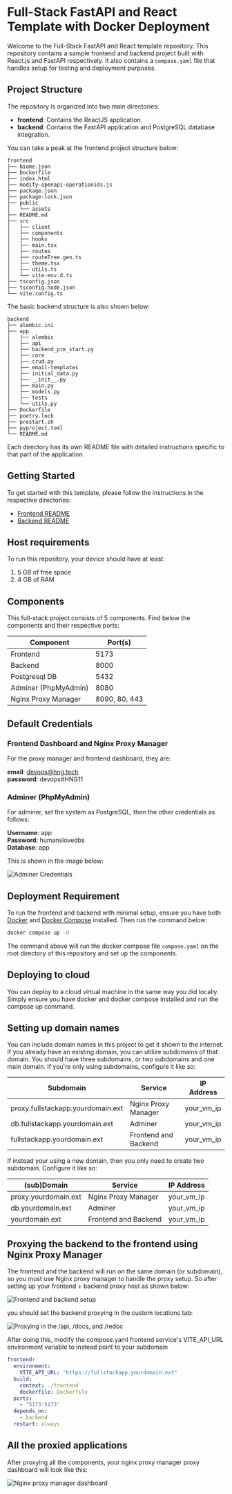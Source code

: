 # Full-Stack FastAPI and React Template with Docker Deployment

Welcome to the Full-Stack FastAPI and React template repository. This repository contains a sample frontend and backend project built with React.js and FastAPI respectively. It also contains a `compose.yaml` file that handles setup for testing and deployment purposes.

## Project Structure

The repository is organized into two main directories:

- **frontend**: Contains the ReactJS application.
- **backend**: Contains the FastAPI application and PostgreSQL database integration.

You can take a peak at the frontend project structure below:

```
frontend
├── biome.json
├── Dockerfile
├── index.html
├── modify-openapi-operationids.js
├── package.json
├── package-lock.json
├── public
│   └── assets
├── README.md
├── src
│   ├── client
│   ├── components
│   ├── hooks
│   ├── main.tsx
│   ├── routes
│   ├── routeTree.gen.ts
│   ├── theme.tsx
│   ├── utils.ts
│   └── vite-env.d.ts
├── tsconfig.json
├── tsconfig.node.json
└── vite.config.ts
```

The basic backend structure is also shown below:

```
backend
├── alembic.ini
├── app
│   ├── alembic
│   ├── api
│   ├── backend_pre_start.py
│   ├── core
│   ├── crud.py
│   ├── email-templates
│   ├── initial_data.py
│   ├── __init__.py
│   ├── main.py
│   ├── models.py
│   ├── tests
│   └── utils.py
├── Dockerfile
├── poetry.lock
├── prestart.sh
├── pyproject.toml
└── README.md
```

Each directory has its own README file with detailed instructions specific to that part of the application.

## Getting Started

To get started with this template, please follow the instructions in the respective directories:

- [Frontend README](./frontend/README.md)
- [Backend README](./backend/README.md)

## Host requirements

To run this repository, your device should have at least:

1. 5 GB of free space
2. 4 GB of RAM

## Components

This full-stack project consists of 5 components. Find below the components and their respective ports:

| Component            | Port(s)       |
| -------------------- | ------------- |
| Frontend             | 5173          |
| Backend              | 8000          |
| Postgresql DB        | 5432          |
| Adminer (PhpMyAdmin) | 8080          |
| Nginx Proxy Manager  | 8090, 80, 443 |

## Default Credentials

### Frontend Dashboard and Nginx Proxy Manager

For the proxy manager and frontend dashboard, they are:

**email**: devops@hng.tech \
**password**: devops#HNG11

### Adminer (PhpMyAdmin)

For adminer, set the system as PostgreSQL, then the other credentials as follows:

**Username**: app \
**Password**: humanslovedbs \
**Database**: app

This is shown in the image below:

![Adminer Credentials](https://github.com/vicradon/devops-stage-2/assets/40396070/08b721b6-60da-449e-9ab5-83aad6cc0789)

## Deployment Requirement

To run the frontend and backend with minimal setup, ensure you have both [Docker](https://docs.docker.com/engine/install/) and [Docker Compose](https://docs.docker.com/compose/install/) installed. Then run the command below:

```sh
docker compose up -d
```

The command above will run the docker compose file `compose.yaml` on the root directory of this repository and set up the components.

## Deploying to cloud

You can deploy to a cloud virtual machine in the same way you did locally. Simply ensure you have docker and docker compose installed and run the compose up command.

## Setting up domain names

You can include domain names in this project to get it shown to the internet. If you already have an existing domain, you can utilize subdomains of that domain. You should have three subdomains, or two subdomains and one main domain. If you're only using subdomains, configure it like so:

| Subdomain                         | Service              | IP Address |
| --------------------------------- | -------------------- | ---------- |
| proxy.fullstackapp.yourdomain.ext | Nginx Proxy Manager  | your_vm_ip |
| db.fullstackapp.yourdomain.ext    | Adminer              | your_vm_ip |
| fullstackapp.yourdomain.ext       | Frontend and Backend | your_vm_ip |

If instead your using a new domain, then you only need to create two subdomain. Configure it like so:

| (sub)Domain          | Service              | IP Address |
| -------------------- | -------------------- | ---------- |
| proxy.yourdomain.ext | Nginx Proxy Manager  | your_vm_ip |
| db.yourdomain.ext    | Adminer              | your_vm_ip |
| yourdomain.ext       | Frontend and Backend | your_vm_ip |

## Proxying the backend to the frontend using Nginx Proxy Manager

The frontend and the backend will run on the same domain (or subdomain), so you must use Nginx proxy manager to handle the proxy setup. So after setting up your frontend + backend proxy host as shown below:

![Frontend and backend setup](https://github.com/vicradon/devops-stage-2/assets/40396070/697aeefd-d700-40dd-b1a0-b0baa54a0baa)

you should set the backend proxying in the custom locations tab:

![Proxying in the /api, /docs, and /redoc](https://github.com/vicradon/devops-stage-2/assets/40396070/59cf3231-882f-419a-a107-8414d1f7ad0c)

After doing this, modify the compose.yaml frontend service's VITE_API_URL environment variable to instead point to your subdomain

```yml
frontend:
  environment:
    VITE_API_URL: "https://fullstackapp.yourdomain.ext"
  build:
    context: ./frontend
    dockerfile: Dockerfile
  ports:
    - "5173:5173"
  depends_on:
    - backend
  restart: always
```

## All the proxied applications

After proxying all the components, your nginx proxy manager proxy dashboard will look like this:

![Nginx proxy manager dashboard](https://github.com/vicradon/devops-stage-2/assets/40396070/7ebfba1b-8e1c-4ba7-a69d-98886391b8d7)
